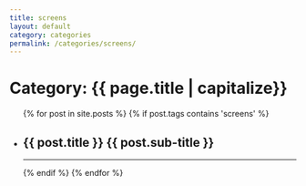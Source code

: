 ```yaml
---
title: screens
layout: default
category: categories
permalink: /categories/screens/
---
```


<h1 class="page-heading">Category: {{ page.title | capitalize}}</h1>

<div class="home">
  <ul class="post-list">
		{% for post in site.posts %}
	    {% if post.tags contains 'screens' %}
				<li onclick="location.href='{{ post.url | prepend: site.baseurl }}'">
          <h2>
            <a class="post-link" >{{ post.title }}</a>
            <a class="post-sublink" >{{ post.sub-title }}</a>
          </h2>
          <hr class="division">
        </li>
			{% endif %}
		{% endfor %}
	</ul>
</div>